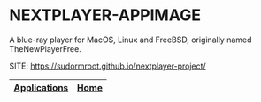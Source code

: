 # NEXTPLAYER-APPIMAGE
 
 A blue-ray player for MacOS, Linux and FreeBSD, originally  named TheNewPlayerFree.
 
 SITE: https://sudormroot.github.io/nextplayer-project/

 | [Applications](https://portable-linux-apps.github.io/apps.html) | [Home](https://portable-linux-apps.github.io)
 | --- | --- |
